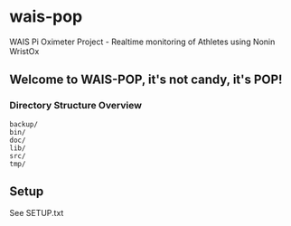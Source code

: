# wais-pop
WAIS Pi Oximeter Project - Realtime monitoring of Athletes using Nonin WristOx

## Welcome to WAIS-POP, it's not candy, it's POP!

### Directory Structure Overview
```
backup/
bin/
doc/
lib/
src/
tmp/
```

## Setup
See SETUP.txt

##
